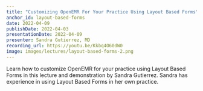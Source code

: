 ```yaml
---
title: "Customizing OpenEMR For Your Practice Using Layout Based Forms"
anchor_id: layout-based-forms
date: 2022-04-09
publishDate: 2022-04-03
presentationDate: 2022-04-09
presenter: Sandra Gutierrez, MD
recording_url: https://youtu.be/Kkbq4O60dW0
image: images/lectures/layout-based-forms-2.png
---
```


Learn how to customize OpenEMR for your practice using Layout Based Forms in this lecture and demonstration by Sandra Gutierrez. Sandra has experience in using Layout Based Forms in her own practice.
<!--more-->
